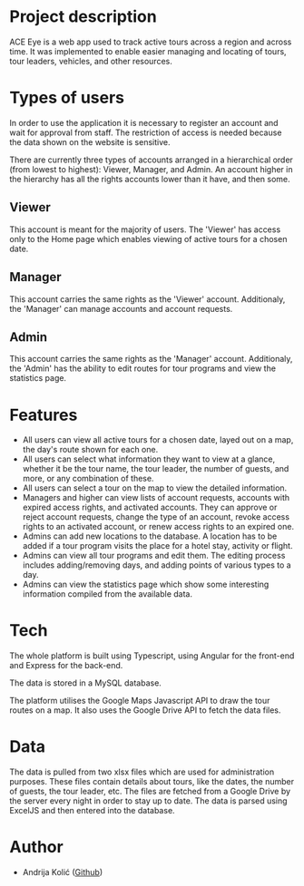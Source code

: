 # Project description

ACE Eye is a web app used to track active tours across a region and across time. It was implemented to enable easier managing and locating of tours, tour leaders, vehicles, and other resources.

# Types of users

In order to use the application it is necessary to register an account and wait for approval from staff. The restriction of access is needed because the data shown on the website is sensitive.

There are currently three types of accounts arranged in a hierarchical order (from lowest to highest): Viewer, Manager, and Admin. An account higher in the hierarchy has all the rights accounts lower than it have, and then some.

## Viewer

This account is meant for the majority of users. The 'Viewer' has access only to the Home page which enables viewing of active tours for a chosen date.

## Manager

This account carries the same rights as the 'Viewer' account. Additionaly, the 'Manager' can manage accounts and account requests.

## Admin

This account carries the same rights as the 'Manager' account. Additionaly, the 'Admin' has the ability to edit routes for tour programs and view the statistics page.

# Features

- All users can view all active tours for a chosen date, layed out on a map, the day's route shown for each one.
- All users can select what information they want to view at a glance, whether it be the tour name, the tour leader, the number of guests, and more, or any combination of these.
- All users can select a tour on the map to view the detailed information.
- Managers and higher can view lists of account requests, accounts with expired access rights, and activated accounts. They can approve or reject account requests, change the type of an account, revoke access rights to an activated account, or renew access rights to an expired one.
- Admins can add new locations to the database. A location has to be added if a tour program visits the place for a hotel stay, activity or flight.
- Admins can view all tour programs and edit them. The editing process includes adding/removing days, and adding points of various types to a day.
- Admins can view the statistics page which show some interesting information compiled from the available data.

# Tech

The whole platform is built using Typescript, using Angular for the front-end and Express for the back-end.

The data is stored in a MySQL database.

The platform utilises the Google Maps Javascript API to draw the tour routes on a map. It also uses the Google Drive API to fetch the data files.

# Data

The data is pulled from two xlsx files which are used for administration purposes. These files contain details about tours, like the dates, the number of guests, the tour leader, etc. The files are fetched from a Google Drive by the server every night in order to stay up to date. The data is parsed using ExcelJS and then entered into the database.

# Author

- Andrija Kolić ([Github](https://github.com/k0lic))
